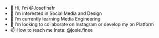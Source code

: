 - 👋 Hi, I’m @Josefinafr
- 👀 I’m interested in Social Media and Design
- 🌱 I’m currently learning Media Engineering 
- 💞️ I’m looking to collaborate on Instagram or develop my on Platform 
- 📫 How to reach me Insta: @josie.finee

<!---
Josefinafr/Josefinafr is a ✨ special ✨ repository because its `README.md` (this file) appears on your GitHub profile.
You can click the Preview link to take a look at your changes.
--->

